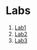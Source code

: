 # Labs

1. [Lab1](https://github.com/NazarYunko/dev-course-labs/tree/master/lab1)
2. [Lab2](https://github.com/NazarYunko/dev-course-labs/tree/master/lab2)
3. [Lab3](https://github.com/NazarYunko/dev-course-labs/tree/master/lab3)
